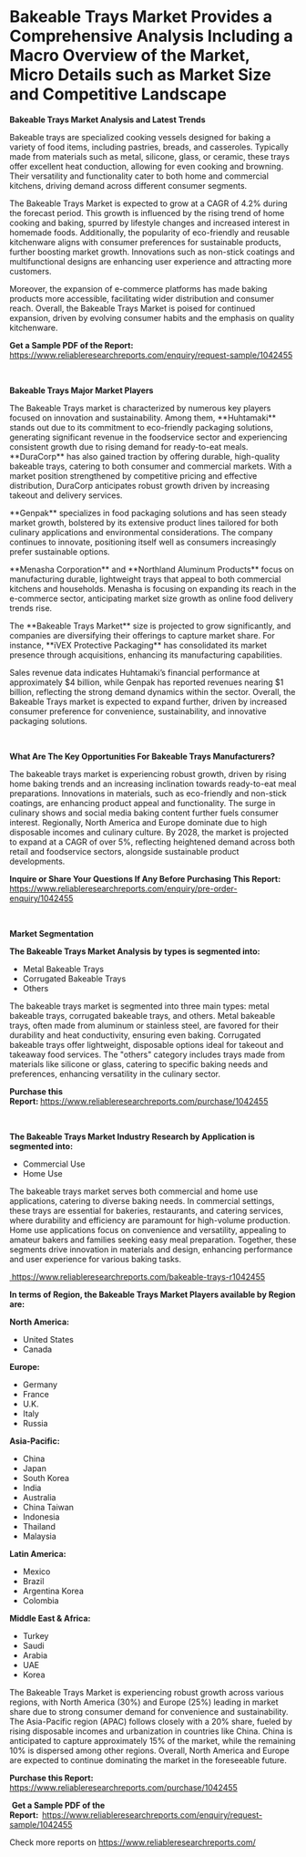 <p><h1>Bakeable Trays Market Provides a Comprehensive Analysis Including a Macro Overview of the Market, Micro Details such as Market Size and Competitive Landscape</h1></p><p><strong>Bakeable Trays Market Analysis and Latest Trends</strong></p>
<p><p>Bakeable trays are specialized cooking vessels designed for baking a variety of food items, including pastries, breads, and casseroles. Typically made from materials such as metal, silicone, glass, or ceramic, these trays offer excellent heat conduction, allowing for even cooking and browning. Their versatility and functionality cater to both home and commercial kitchens, driving demand across different consumer segments.</p><p>The Bakeable Trays Market is expected to grow at a CAGR of 4.2% during the forecast period. This growth is influenced by the rising trend of home cooking and baking, spurred by lifestyle changes and increased interest in homemade foods. Additionally, the popularity of eco-friendly and reusable kitchenware aligns with consumer preferences for sustainable products, further boosting market growth. Innovations such as non-stick coatings and multifunctional designs are enhancing user experience and attracting more customers. </p><p>Moreover, the expansion of e-commerce platforms has made baking products more accessible, facilitating wider distribution and consumer reach. Overall, the Bakeable Trays Market is poised for continued expansion, driven by evolving consumer habits and the emphasis on quality kitchenware.</p></p>
<p><strong>Get a Sample PDF of the Report:&nbsp;</strong> <a href="https://www.reliableresearchreports.com/enquiry/request-sample/1042455?utm_campaign=2203&utm_medium=2&utm_source=Github&utm_content=ia&utm_term=05022025&utm_id=bakeable-trays">https://www.reliableresearchreports.com/enquiry/request-sample/1042455</a></p>
<p>&nbsp;</p>
<p><strong>Bakeable Trays Major Market Players</strong></p>
<p><p>The Bakeable Trays market is characterized by numerous key players focused on innovation and sustainability. Among them, **Huhtamaki** stands out due to its commitment to eco-friendly packaging solutions, generating significant revenue in the foodservice sector and experiencing consistent growth due to rising demand for ready-to-eat meals. **DuraCorp** has also gained traction by offering durable, high-quality bakeable trays, catering to both consumer and commercial markets. With a market position strengthened by competitive pricing and effective distribution, DuraCorp anticipates robust growth driven by increasing takeout and delivery services.</p><p>**Genpak** specializes in food packaging solutions and has seen steady market growth, bolstered by its extensive product lines tailored for both culinary applications and environmental considerations. The company continues to innovate, positioning itself well as consumers increasingly prefer sustainable options.</p><p>**Menasha Corporation** and **Northland Aluminum Products** focus on manufacturing durable, lightweight trays that appeal to both commercial kitchens and households. Menasha is focusing on expanding its reach in the e-commerce sector, anticipating market size growth as online food delivery trends rise.</p><p>The **Bakeable Trays Market** size is projected to grow significantly, and companies are diversifying their offerings to capture market share. For instance, **iVEX Protective Packaging** has consolidated its market presence through acquisitions, enhancing its manufacturing capabilities.</p><p>Sales revenue data indicates Huhtamaki’s financial performance at approximately $4 billion, while Genpak has reported revenues nearing $1 billion, reflecting the strong demand dynamics within the sector. Overall, the Bakeable Trays market is expected to expand further, driven by increased consumer preference for convenience, sustainability, and innovative packaging solutions.</p></p>
<p>&nbsp;</p>
<p><strong>What Are The Key Opportunities For Bakeable Trays Manufacturers?</strong></p>
<p><p>The bakeable trays market is experiencing robust growth, driven by rising home baking trends and an increasing inclination towards ready-to-eat meal preparations. Innovations in materials, such as eco-friendly and non-stick coatings, are enhancing product appeal and functionality. The surge in culinary shows and social media baking content further fuels consumer interest. Regionally, North America and Europe dominate due to high disposable incomes and culinary culture. By 2028, the market is projected to expand at a CAGR of over 5%, reflecting heightened demand across both retail and foodservice sectors, alongside sustainable product developments.</p></p>
<p><strong>Inquire or Share Your Questions If Any Before Purchasing This Report:</strong> <a href="https://www.reliableresearchreports.com/enquiry/pre-order-enquiry/1042455?utm_campaign=2203&utm_medium=2&utm_source=Github&utm_content=ia&utm_term=05022025&utm_id=bakeable-trays">https://www.reliableresearchreports.com/enquiry/pre-order-enquiry/1042455</a></p>
<p>&nbsp;</p>
<p><strong>Market Segmentation</strong></p>
<p><strong>The Bakeable Trays Market Analysis by types is segmented into:</strong></p>
<p><ul><li>Metal Bakeable Trays</li><li>Corrugated Bakeable Trays</li><li>Others</li></ul></p>
<p><p>The bakeable trays market is segmented into three main types: metal bakeable trays, corrugated bakeable trays, and others. Metal bakeable trays, often made from aluminum or stainless steel, are favored for their durability and heat conductivity, ensuring even baking. Corrugated bakeable trays offer lightweight, disposable options ideal for takeout and takeaway food services. The "others" category includes trays made from materials like silicone or glass, catering to specific baking needs and preferences, enhancing versatility in the culinary sector.</p></p>
<p><strong>Purchase this Report:&nbsp;</strong><a href="https://www.reliableresearchreports.com/purchase/1042455?utm_campaign=2203&utm_medium=2&utm_source=Github&utm_content=ia&utm_term=05022025&utm_id=bakeable-trays">https://www.reliableresearchreports.com/purchase/1042455</a></p>
<p>&nbsp;</p>
<p><strong>The Bakeable Trays Market Industry Research by Application is segmented into:</strong></p>
<p><ul><li>Commercial Use</li><li>Home Use</li></ul></p>
<p><p>The bakeable trays market serves both commercial and home use applications, catering to diverse baking needs. In commercial settings, these trays are essential for bakeries, restaurants, and catering services, where durability and efficiency are paramount for high-volume production. Home use applications focus on convenience and versatility, appealing to amateur bakers and families seeking easy meal preparation. Together, these segments drive innovation in materials and design, enhancing performance and user experience for various baking tasks.</p></p>
<p><a href="https://www.reliableresearchreports.com/bakeable-trays-r1042455?utm_campaign=2203&utm_medium=2&utm_source=Github&utm_content=ia&utm_term=05022025&utm_id=bakeable-trays">&nbsp;https://www.reliableresearchreports.com/bakeable-trays-r1042455</a></p>
<p><strong>In terms of Region, the Bakeable Trays Market Players available by Region are:</strong></p>
<p>
    <p> <strong> North America: </strong>
        <ul>
            <li>United States</li>
            <li>Canada</li>
        </ul>
        </p> 
    <p> <strong> Europe: </strong>
        <ul>
            <li>Germany</li>
            <li>France</li>
            <li>U.K.</li>
            <li>Italy</li>
            <li>Russia</li>
        </ul>
        </p> 
    <p> <strong> Asia-Pacific: </strong>
        <ul>
            <li>China</li>
            <li>Japan</li>
            <li>South Korea</li>
            <li>India</li>
            <li>Australia</li>
            <li>China Taiwan</li>
            <li>Indonesia</li>
            <li>Thailand</li>
            <li>Malaysia</li>
        </ul>
        </p> 
    <p> <strong> Latin America: </strong>
        <ul>
            <li>Mexico</li>
            <li>Brazil</li>
            <li>Argentina Korea</li>
            <li>Colombia</li>
        </ul>
        </p> 
    <p> <strong> Middle East & Africa: </strong>
        <ul>
            <li>Turkey</li>
            <li>Saudi</li>
            <li>Arabia</li>
            <li>UAE</li>
            <li>Korea</li>
        </ul>
    </p>
    </p>
<p><p>The Bakeable Trays Market is experiencing robust growth across various regions, with North America (30%) and Europe (25%) leading in market share due to strong consumer demand for convenience and sustainability. The Asia-Pacific region (APAC) follows closely with a 20% share, fueled by rising disposable incomes and urbanization in countries like China. China is anticipated to capture approximately 15% of the market, while the remaining 10% is dispersed among other regions. Overall, North America and Europe are expected to continue dominating the market in the foreseeable future.</p></p>
<p><strong>Purchase this Report: </strong><a href="https://www.reliableresearchreports.com/purchase/1042455?utm_campaign=2203&utm_medium=2&utm_source=Github&utm_content=ia&utm_term=05022025&utm_id=bakeable-trays">https://www.reliableresearchreports.com/purchase/1042455</a></p>
<p>&nbsp;<strong>Get a Sample PDF of the Report:&nbsp;&nbsp;</strong><a href="https://www.reliableresearchreports.com/enquiry/request-sample/1042455?utm_campaign=2203&utm_medium=2&utm_source=Github&utm_content=ia&utm_term=05022025&utm_id=bakeable-trays">https://www.reliableresearchreports.com/enquiry/request-sample/1042455</a></p>
<p><strong></strong></p>
<p>Check more reports on <a href="https://www.reliableresearchreports.com/?utm_campaign=2203&utm_medium=2&utm_source=Github&utm_content=ia&utm_term=05022025&utm_id=bakeable-trays">https://www.reliableresearchreports.com/</a></p>